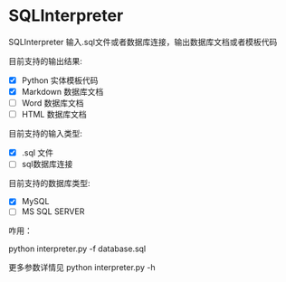 # SQLInterpreter
SQLInterpreter 输入.sql文件或者数据库连接，输出数据库文档或者模板代码

目前支持的输出结果:

- [x] Python 实体模板代码
- [x] Markdown 数据库文档
- [ ] Word 数据库文档
- [ ] HTML 数据库文档

目前支持的输入类型:

- [x] .sql 文件
- [ ] sql数据库连接

目前支持的数据库类型:

- [x] MySQL
- [ ] MS SQL SERVER

咋用：

python interpreter.py -f database.sql

更多参数详情见 python interpreter.py -h